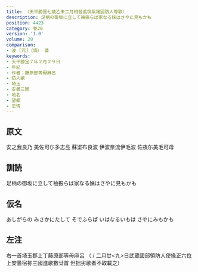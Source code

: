 ```yaml
---
title: （天平勝寳七歳乙未二月相替遣筑紫諸國防人等歌）
description: 足柄の御坂に立して袖振らば家なる妹はさやに見もかも
position: 4423
category: 巻20
version: '1.0'
volume: 20
comparison:
- 波 [元]（塙） 婆
keywords:
- 天平勝宝７年２月２９日
- 年紀
- 作者：藤原部等母麻呂
- 防人歌
- 埼玉
- 安曇三國
- 地名
- 望郷
- 恋情
---
```


## 原文

安之我良乃 美佐可尓多志弖 蘇埿布良波 伊波奈流伊毛波 佐夜尓美毛可母

## 訓読

足柄の御坂に立して袖振らば家なる妹はさやに見もかも

## 仮名

あしがらの みさかにたして そでふらば いはなるいもは さやにみもかも

## 左注

右一首埼玉郡上丁藤原部等母麻呂 （ / 二月廿<九>日武蔵國部領防人使掾正六位上安曇宿祢三國進歌數廿首 但拙劣歌者不取載之）
